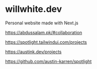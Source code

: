# willwhite.dev

Personal website made with Next.js

https://abdussalam.pk/#collaboration

https://spotlight.tailwindui.com/projects

https://austink.dev/projects

https://github.com/austin-karren/spotlight